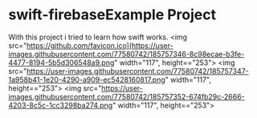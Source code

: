 # swift-firebaseExample Project
With this project i tried to learn how swift works.
<img src="https://github.com/favicon.ico](https://user-images.githubusercontent.com/77580742/185757346-8c98ecae-b3fe-4477-8194-5b5d306548a9.png" width="117", height=="253">
<img src="https://user-images.githubusercontent.com/77580742/185757347-1a958b41-1e20-4290-a909-ec5428160817.png" width="117", height=="253">
<img src="https://user-images.githubusercontent.com/77580742/185757352-674fb29c-2666-4203-8c5c-1cc3298ba274.png" width="117", height=="253">
